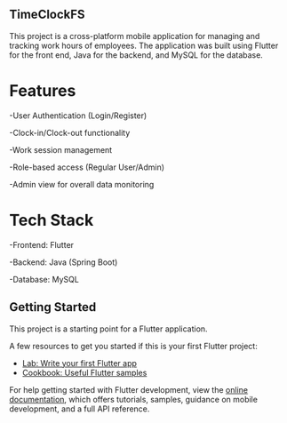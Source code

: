 ## TimeClockFS

This project is a cross-platform mobile application
 for managing and tracking work hours of employees. 
The application was built using Flutter for the front end, 
Java for the backend, and MySQL for the database.

# Features

-User Authentication (Login/Register)

-Clock-in/Clock-out functionality

-Work session management

-Role-based access (Regular User/Admin)

-Admin view for overall data monitoring

# Tech Stack

-Frontend: Flutter

-Backend: Java (Spring Boot)

-Database: MySQL

## Getting Started

This project is a starting point for a Flutter application.

A few resources to get you started if this is your first Flutter project:

- [Lab: Write your first Flutter app](https://docs.flutter.dev/get-started/codelab)
- [Cookbook: Useful Flutter samples](https://docs.flutter.dev/cookbook)

For help getting started with Flutter development, view the
[online documentation](https://docs.flutter.dev/), which offers tutorials,
samples, guidance on mobile development, and a full API reference.
